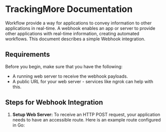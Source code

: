# TrackingMore Documentation

Workflow provide a way for applications to convey information to other applications in real-time. A webhook enables an app or server to provide other applications with real-time information, creating automated workflows. This document describes a simple Webhook integration.

## Requirements

Before you begin, make sure that you have the following:

* A running web server to receive the webhook payloads.
* A public URL for your web server - services like ngrok can help with this.

## Steps for Webhook Integration

1. **Setup Web Server:**
   To receive an HTTP POST request, your application needs to have an accessible route. Here is an example route configured in Go: